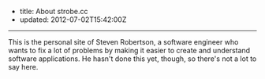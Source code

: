 - title: About strobe.cc
- updated: 2012-07-02T15:42:00Z

---

This is the personal site of Steven Robertson, a software engineer who wants to
fix a lot of problems by making it easier to create and understand software
applications. He hasn't done this yet, though, so there's not a lot to say
here.
